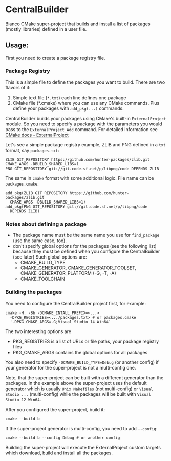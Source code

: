 # CentralBuilder
Bianco CMake super-project that builds and install a list of packages (mostly
libraries) defined in a user file.


## Usage:

First you need to create a package registry file.

### Package Registry

This is a simple file to define the packages you want to build. There are two flavors of
it:

1. Simple text file (`*.txt`) each line defines one package
2. CMake file (*.cmake) where you can use any CMake commands. Plus define your
   packages with `add_pkg(...)` commands.

CentralBuilder builds your packages using CMake's built-in `ExternalProject`
module. So you need to specify a package with the parameters you would pass
to the `ExternalProject_Add` command. For detailed information see
[CMake docs - ExternalProject](https://cmake.org/cmake/help/latest/module/ExternalProject.html)

Let's see a simple package registry example, ZLIB and PNG defined in a `txt`
format, say `packages.txt`:

    ZLIB GIT_REPOSITORY https://github.com/hunter-packages/zlib.git CMAKE_ARGS -DBUILD_SHARED_LIBS=1
    PNG GIT_REPOSITORY git://git.code.sf.net/p/libpng/code DEPENDS ZLIB

The same in `cmake` format with some additional logic. File name can be
`packages.cmake`:

    add_pkg(ZLIB GIT_REPOSITORY https://github.com/hunter-packages/zlib.git
      CMAKE_ARGS -DBUILD_SHARED_LIBS=1)
    add_pkg(PNG GIT_REPOSITORY git://git.code.sf.net/p/libpng/code
      DEPENDS ZLIB)

### Notes about defining a package

- The package name must be the same name you use for `find_package` (use the
  same case, too).
- don't specify global options for the packages (see the following list) because
  they must be defined when you configure the CentralBuilder (see later)
  Such global options are:
  - CMAKE_BUILD_TYPE
  - CMAKE_GENERATOR, CMAKE_GENERATOR_TOOLSET, CMAKE_GENERATOR_PLATFORM
    (-G, -T, -A)
  - CMAKE_TOOLCHAIN  

### Building the packages

You need to configure the CentralBuilder project first, for example:

    cmake -H. -Bb -DCMAKE_INTALL_PREFIX=<...>
      -DPKG_REGISTRIES=<.../packages.txt> # or packages.cmake
      '-DPKG_CMAKE_ARGS=-G;Visual Studio 14 Win64`

The two interesting options are

- PKG_REGISTRIES is a list of URLs or file paths, your package registry files
- PKG_CMAKE_ARGS contains the global options for all packages

You also need to specify `-DCMAKE_BUILD_TYPE=Debug` (or another config) if
your generator for the super-project is not a multi-config one.

Note, that the super-project can be built with a different generator than the
packages. In the example above the super-project uses the default generator
which is usually `Unix Makefiles` (not multi-config) or `Visual Studio ...`
(multi-config) while the packages will be built with `Visual Studio 12 Win64`.

After you configured the super-project, build it:

    cmake --build b

If the super-project generator is multi-config, you need to add `--config`:

    cmake --build b --config Debug # or another config

Building the super-project will execute the ExternalProject custom targets
which download, build and install all the packages.


